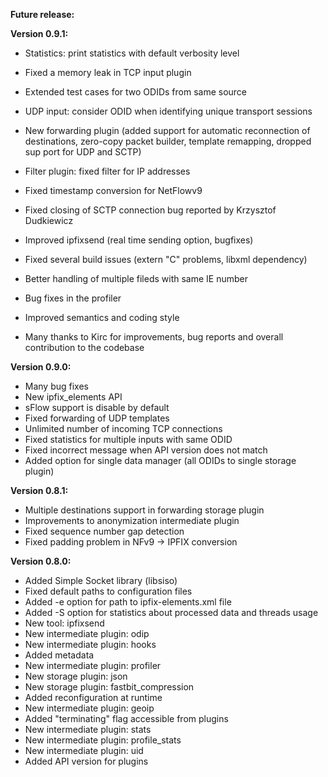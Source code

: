 **Future release:**

**Version 0.9.1:**

* Statistics: print statistics with default verbosity level
* Fixed a memory leak in TCP input plugin
* Extended test cases for two ODIDs from same source
* UDP input: consider ODID when identifying unique transport sessions
* New forwarding plugin (added support for automatic reconnection of destinations, zero-copy packet builder, template remapping, dropped sup
port for UDP and SCTP)
* Filter plugin: fixed filter for IP addresses
* Fixed timestamp conversion for NetFlowv9
* Fixed closing of SCTP connection bug reported by Krzysztof Dudkiewicz
* Improved ipfixsend (real time sending option, bugfixes)
* Fixed several build issues (extern "C" problems, libxml dependency)
* Better handling of multiple fileds with same IE number
* Bug fixes in the profiler
* Improved semantics and coding style

* Many thanks to Kirc for improvements, bug reports and overall contribution to the codebase

**Version 0.9.0:**

* Many bug fixes
* New ipfix_elements API
* sFlow support is disable by default
* Fixed forwarding of UDP templates
* Unlimited number of incoming TCP connections
* Fixed statistics for multiple inputs with same ODID
* Fixed incorrect message when API version does not match
* Added option for single data manager (all ODIDs to single storage plugin)

**Version 0.8.1:**

*  Multiple destinations support in forwarding storage plugin
*  Improvements to anonymization intermediate plugin
*  Fixed sequence number gap detection
*  Fixed padding problem in NFv9 -> IPFIX conversion

**Version 0.8.0:**

*  Added Simple Socket library (libsiso)
*  Fixed default paths to configuration files
*  Added -e option for path to ipfix-elements.xml file
*  Added -S option for statistics about processed data and threads usage
*  New tool: ipfixsend
*  New intermediate plugin: odip
*  New intermediate plugin: hooks
*  Added metadata
*  New intermediate plugin: profiler
*  New storage plugin: json
*  New storage plugin: fastbit_compression
*  Added reconfiguration at runtime
*  New intermediate plugin: geoip
*  Added "terminating" flag accessible from plugins
*  New intermediate plugin: stats
*  New intermediate plugin: profile_stats
*  New intermediate plugin: uid
*  Added API version for plugins
